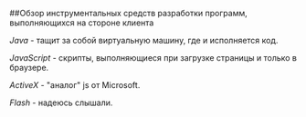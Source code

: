 ##Обзор инструментальных средств разработки программ, выполняющихся на стороне клиента

*Java* - тащит за собой виртуальную машину, где и исполняется код.

*JavaScript* - скрипты, выполняющиеся при загрузке страницы и только в браузере.

*ActiveX* - "аналог" js от Microsoft.

*Flash* - надеюсь слышали.